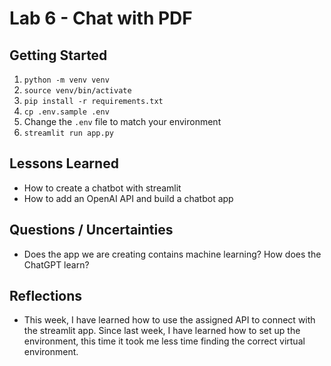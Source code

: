 # Lab 6 - Chat with PDF

## Getting Started

1. `python -m venv venv`
1. `source venv/bin/activate`
1. `pip install -r requirements.txt`
1. `cp .env.sample .env`
1. Change the `.env` file to match your environment
1. `streamlit run app.py`


## Lessons Learned
- How to create a chatbot with streamlit
- How to add an OpenAI API and build a chatbot app

## Questions / Uncertainties
- Does the app we are creating contains machine learning? How  does the ChatGPT learn?


## Reflections
- This week, I have learned how to use the assigned API to connect with the streamlit app. Since last week, I have learned how to set up the environment, this time it took me less time finding the correct virtual environment.
